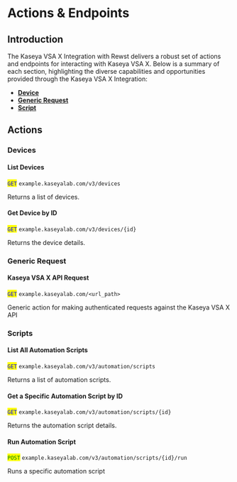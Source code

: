 # Actions & Endpoints

## Introduction

The Kaseya VSA X Integration with Rewst delivers a robust set of actions and endpoints for interacting with Kaseya VSA X. Below is a summary of each section, highlighting the diverse capabilities and opportunities provided through the Kaseya VSA X Integration:

* [**Device**](actions-and-endpoints.md#device)
* [**Generic Request**](actions-and-endpoints.md#generic-request)
* [**Script**](actions-and-endpoints.md#script)

## Actions

### Devices

#### List Devices

<mark style="color:blue;">`GET`</mark> `example.kaseyalab.com/v3/devices`

Returns a list of devices.

#### Get Device by ID

<mark style="color:blue;">`GET`</mark> `example.kaseyalab.com/v3/devices/{id}`

Returns the device details.

### Generic Request

#### Kaseya VSA X API Request

<mark style="color:blue;">`GET`</mark> `example.kaseyalab.com/<url_path>`

Generic action for making authenticated requests against the Kaseya VSA X API

### Scripts

#### List All Automation Scripts

<mark style="color:blue;">`GET`</mark> `example.kaseyalab.com/v3/automation/scripts`

Returns a list of automation scripts.

#### Get a Specific Automation Script by ID

<mark style="color:blue;">`GET`</mark> `example.kaseyalab.com/v3/automation/scripts/{id}`

Returns the automation script details.

#### Run Automation Script

<mark style="color:green;">`POST`</mark> `example.kaseyalab.com/v3/automation/scripts/{id}/run`

Runs a specific automation script
